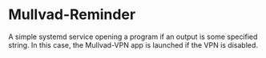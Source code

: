 # Mullvad-Reminder
A simple systemd service opening a program if an output is some specified string. In this case, the Mullvad-VPN app is launched if the VPN is disabled.
